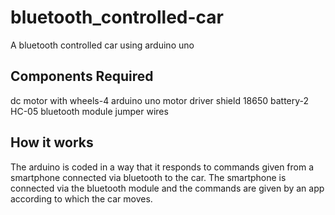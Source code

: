 # bluetooth_controlled-car
A bluetooth controlled car using arduino uno
## Components Required
dc motor with wheels-4
arduino uno
motor driver shield
18650 battery-2
HC-05 bluetooth module
jumper wires
## How it works
The arduino is coded in a way that it responds to commands given from a smartphone connected via bluetooth to the car. The smartphone is connected via the bluetooth module and the commands are given by an app according to which the car moves.

